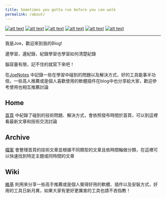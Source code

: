 ```yaml
---
title: Sometimes you gotta run before you can walk
permalink: /about/
---
```


<!-- display the social media buttons in your README -->

[![alt text][1.1]][1] <!--(instagram) -->
[![alt text][2.1]][2] <!--(facebook) -->
[![alt text][3.1]][3] <!--(twitter) -->
[![alt text][4.1]][4] <!--(weibo) -->
[![alt text][5.1]][5] <!--(github) -->
[![alt text][6.1]][6] <!--(medium) -->

<!-- links to social media icons -->
<!-- no need to change these -->

---

我是Joe，歡迎來到我的Blog!

邊學習，邊紀錄，紀錄學習也學習如何清楚紀錄

腦容量有限，記不住的就寫下來吧！

在[JoeNotes](https://joechang0113.github.io/) 中記錄一些在學習中碰到的問題以及解決方式，好的工具能事半功倍，一些高人推薦或是個人喜歡使用的軟體插件在blog中也分享給大家，歡迎參考使用也相互推薦討論

## Home

[首頁](https://joechang0113.github.io/) 中紀錄了碰到的技術問題、解決方式，會依照發布時間於首頁，可以到這裡看最新文章和技術交流討論

## Archive

[檔案](https://joechang0113.github.io/archive/) 會整理首頁的技術文章並根據不同類型的文章且依時間軸做分類，在這裡可以快速找到特定主題或同時間的文章

## Wiki

[維基](https://joechang0113.github.io/wiki/) 則用來分享一些高手推薦或是個人覺得好用的軟體、插件以及安裝方式，好用的工具日新月異，如果大家有更好更厲害的工具也請不吝指教！

<!-- icons with padding -->

[1.1]: https://i.imgur.com/GmxhYO0.png (instagram icon with padding)
[2.1]: https://i.imgur.com/oFsAcMx.png (facebook icon with padding)
[3.1]: https://i.imgur.com/YCdR3o9.png (twitter icon with padding)
[4.1]: https://i.imgur.com/AYLF0go.png (weibo icon with padding)
[5.1]: https://i.imgur.com/5BWvIrF.png (github icon with padding)
[6.1]: https://i.imgur.com/UA7Oh6z.png (medium icon with padding)

<!-- links to your social media accounts -->
<!-- update these accordingly -->

[1]: https://www.instagram.com/joechang0113
[2]: https://www.facebook.com/joechang0113
[3]: https://twitter.com/joechang0113
[4]: https://weibo.com/7331813538/profile
[5]: https://github.com/joechang0113
[6]: https://medium.com/@joechang0113

<!-- Please don't remove this: Grab your social icons from https://github.com/joechang0113/socialpage -->



